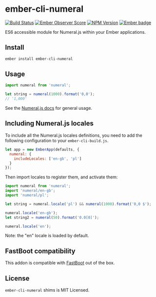 # ember-cli-numeral
[![Build Status](https://travis-ci.org/josemarluedke/ember-cli-numeral.svg?branch=master)](https://travis-ci.org/josemarluedke/ember-cli-numeral)
[![Ember Observer Score](https://emberobserver.com/badges/ember-cli-numeral.svg)](https://emberobserver.com/addons/ember-cli-numeral)
[![NPM Version](https://img.shields.io/npm/v/ember-cli-numeral.svg?style=flat-square)](https://www.npmjs.com/package/ember-cli-numeral)
[![Ember badge](https://embadge.io/v1/badge.svg?start=1.13.0)](https://embadge.io/)

ES6 accessible module for Numeral.js within your Ember applications.

## Install

```bash
ember install ember-cli-numeral
```

## Usage

```javascript
import numeral from 'numeral';

let string = numeral(1000).format('0,0');
// '1,000'
```

See the [Numeral.js docs](http://numeraljs.com/) for general usage.

## Including Numeral.js locales

To include all the Numeral.js locales definitions, you need to add the
following configuration to your `ember-cli-build.js`.

```javascript
let app = new EmberApp(defaults, {
  numeral: {
    includeLocales: ['en-gb', 'pl']
  }
});
```

Then import locales to register them, and activate them:

```javascript
import numeral from 'numeral';
import 'numeral/en-gb';
import 'numeral/pl';

let string = numeral.locale('pl') && numeral(1000).format('0,0 $');

numeral.locale('en-gb');
let string2 = numeral(50).format('0.0[0]');

numeral.locale('en');
```

Note: the "en" locale is loaded by default.

## FastBoot compatibility

This addon is compatible with [FastBoot](http://ember-fastboot.com/) out of the box.

## License

`ember-cli-numeral` shims is MIT Licensed.
